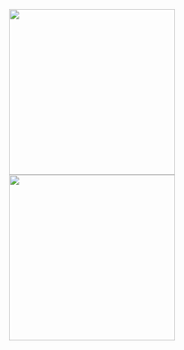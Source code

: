<div id="header" align="center">
  <img src="https://media.giphy.com/media/v1.Y2lkPTc5MGI3NjExMXV2aWY4ZjhjejlvMm83MDBmMThuN2hkZmM4Znc3bHU0dWN2eHgzeiZlcD12MV9pbnRlcm5hbF9naWZfYnlfaWQmY3Q9Zw/qgQUggAC3Pfv687qPC/giphy.gif" width="300"/>
</div>
<div align="center">
  <img src="https://media.giphy.com/media/v1.Y2lkPTc5MGI3NjExdGptaGk2bm40NTc0ZnhrM3cxeGE1aDQ2dHZnZWdnbnQ2MWdmbXQxZyZlcD12MV9pbnRlcm5hbF9naWZfYnlfaWQmY3Q9cw/M9gbBd9nbDrOTu1Mqx/giphy.gif" width="300"/>
</div>
